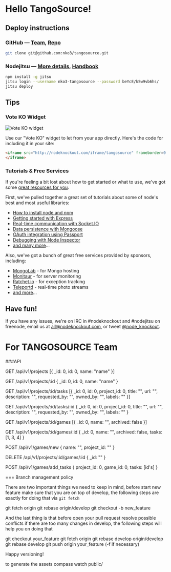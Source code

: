 # Hello TangoSource!

## Deploy instructions

### GitHub — [Team][2], [Repo][3]

~~~sh
git clone git@github.com:nko3/tangosource.git
~~~

### Nodejitsu — [More details][5], [Handbook][4]

~~~sh
npm install -g jitsu
jitsu login --username nko3-tangosource --password beYcE/kSw9vb6hs/
jitsu deploy
~~~

## Tips

### Vote KO Widget

![Vote KO widget](http://f.cl.ly/items/1n3g0W0F0G3V0i0d0321/Screen%20Shot%202012-11-04%20at%2010.01.36%20AM.png)

Use our "Vote KO" widget to let from your app directly. Here's the code for
including it in your site:

~~~html
<iframe src="http://nodeknockout.com/iframe/tangosource" frameborder=0 scrolling=no allowtransparency=true width=115 height=25>
</iframe>
~~~

### Tutorials & Free Services

If you're feeling a bit lost about how to get started or what to use, we've
got some [great resources for you](http://nodeknockout.com/resources).

First, we've pulled together a great set of tutorials about some of node's
best and most useful libraries:

* [How to install node and npm](http://blog.nodeknockout.com/post/33857791331/how-to-install-node-npm)
* [Getting started with Express](http://blog.nodeknockout.com/post/34180474119/getting-started-with-express)
* [Real-time communication with Socket.IO](http://blog.nodeknockout.com/post/34243127010/knocking-out-socket-io)
* [Data persistence with Mongoose](http://blog.nodeknockout.com/post/34302423628/getting-started-with-mongoose)
* [OAuth integration using Passport](http://blog.nodeknockout.com/post/34765538605/getting-started-with-passport)
* [Debugging with Node Inspector](http://blog.nodeknockout.com/post/34843655876/debugging-with-node-inspector)
* [and many more](http://nodeknockout.com/resources#tutorials)&hellip;

Also, we've got a bunch of great free services provided by sponsors,
including:

* [MongoLab](http://nodeknockout.com/resources#mongolab) - for Mongo hosting
* [Monitaur](http://nodeknockout.com/resources#monitaur) - for server monitoring
* [Ratchet.io](http://nodeknockout.com/resources#ratchetio) - for exception tracking
* [Teleportd](http://nodeknockout.com/resources#teleportd) - real-time photo streams
* [and more](http://nodeknockout.com/resources#tutorials)&hellip;

## Have fun!

If you have any issues, we're on IRC in #nodeknockout and #nodejitsu on
freenode, email us at <all@nodeknockout.com>, or tweet
[@node_knockout](https://twitter.com/node_knockout).

[2]: https://github.com/organizations/nko3/teams/280815
[3]: https://github.com/nko3/tangosource
[4]: http://handbook.jit.su
[5]: http://blog.nodeknockout.com/post/35279199042/introduction-to-jitsu-deployment

For TANGOSOURCE Team
====================

###API

GET /api/v1/projects
  [{
    _id: 0,
    id: 0,
    name: "name"
  }]

GET /api/v1/projects/:id
    {
      _id: 0,
      id: 0,
      name: "name"
    }

GET /api/v1/projects/:id/tasks
    [{
      _id: 0,
      id: 0,
      project_id: 0,
      title: "",
      url: "",
      description: "",
      requested_by: "",
      owned_by: "",
      labels: ""
    }]

GET /api/v1/projects/:id/tasks/:id
    {
      _id: 0,
      id: 0,
      project_id: 0,
      title: "",
      url: "",
      description: "",
      requested_by: "",
      owned_by: "",
      labels: ""
    }

GET /api/v1/projects/:id/games
    [{
      _id: 0,
      name: "",
      archived: false
    }]

GET /api/v1/projects/:id/games/:id
    {
      _id: 0,
      name: "",
      archived: false,
      tasks: [1, 3, 4]
    }

POST /api/v1/games/new
    {
      name: "",
      project_id: ""
    }

DELETE /api/v1/projects/:id/games/:id
    {
      _id: ""
    }

POST /api/v1/games/add_tasks
    {
      project_id: 0,
      game_id: 0,
      tasks: [id's]
    }

=== Branch management policy

There are two important things we need to keep in mind, before start new feature make sure that you are on top of develop, the following steps are exactly for doing that via `git fetch`

  git fetch origin
  git rebase origin/develop
  git checkout -b new_feature

And the last thing is that before open your pull request resolve possible conflicts if there are too many changes in develop, the following steps will help you on doing that

  git checkout your_feature
  git fetch origin
  git rebase develop origin/develop
  git rebase develop
  git push origin your_feature (-f if necessary)

Happy versioning!

to generate the assets 
  compass watch public/
